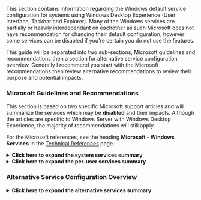 This section contains information regarding the Windows default service configuration for systems using Windows Desktop Experience (User Interface, Taskbar and Explorer). Many of the Windows services are partially or heavily interdependant on eachother as such Microsoft does not have recommendation for changing their default configuration, however some services can be disabled if you're certain you do not use the features.

This guide will be separated into two sub-sections, Microsoft guidelines and recommendations then a section for alternative service configuration overview. Generally I recommend you start with the Microsoft recommendations then review alternative recommendations to review their purpose and potential impacts.

### Microsoft Guidelines and Recommendations
This section is based on two specific Microsoft support articles and will summarize the services which may be **disabled** and their impacts. Although the articles are specific to Windows Server with Windows Desktop Experience, the majority of recommendations will still apply.

For the Microsoft references, see the heading **Microsoft - Windows Services** in the [Technical References](../Technical%20References/README.md) page.

<details><summary><b>Click here to expand the system services summary</b></summary>

This is a list of services which Microsoft has recommendations for disabling, if a service is not on this list then Microsoft is unsure of the impacts it may have on the desktop experience.


| Service | Service Name | Impacts | My Recommendation
| --- | --- | --- | --- |
| AxInstSV | ActiveX Installer | Provides User Account Control validation for the installation of ActiveX controls from the Internet and enables management of ActiveX control installation based on Group Policy settings | Disable |
| tzautoupdate | Auto Time Zone Updater | Automatically sets the system time zone. | Keep Disabled |
| bthserv | Bluetooth Support Service | The Bluetooth service supports discovery and association of remote Bluetooth devices. Stopping or disabling this service may cause already installed Bluetooth devices to fail to operate properly and prevent new devices from being discovered or associated. | Disable if you don't use or plan to use Bluetooth devices |
| CDPUserSvc | Connected Devices Platform Service | If you deactivate it, the automatic mail retrieval, the update of the LiveTiles and the Infocenter should be dead. In addition, OndeDrive will no longer sync and a number of other synchronization-dependent features will cease the service. | Try disabling the per-user process to determine impacts to your system, see Per-User services section. |
| PimIndexMaintenanceSvc | ContactData | Indexes contact data for fast contact searching. If you stop or disable this service, contacts might be missing from your search results. | Disable completely or Per-User for shared computers, see Per-User services section. |
| dmwwappushservice | Device Management Wireless Application | Service required on client devices for Intune, MDM and similar management technologies, and for Unified Write Filter. Not needed for Server. | Pending |
| MapsBroker | Downloaded Maps Manager | Windows service for application access to downloaded maps. This service is started on-demand by application accessing downloaded maps. Disabling this service will prevent apps from accessing maps. | Disable if you don't use any apps that use Map based features. |
| lfsvc | Geolocation Service | This service monitors the current location of the system and manages geofences (a geographical location with associated events). If you turn off this service, applications will be unable to use or receive notifications for geolocation or geofences. | Disable |
| SharedAccess | Internet Connection Sharing | Provides network address translation, addressing, name resolution and/or intrusion prevention services for a home or small office network. | Disable |
| lltdsvc | Link-Layer Topology Discovery Mapper | Creates a Network Map, consisting of PC and device topology (connectivity) information, and metadata describing each PC and device. If this service is disabled, the Network Map will not function properly. | Disable |
| wlidsvc | Microsoft Account Sign-in Assistant | Enables user sign-in through Microsoft account identity services. If this service is stopped, users will not be able to log on to the computer with their Microsoft account. | Disable if you don't use a Microsoft account to sign-in, or for the Microsoft Store |
| AppVClient | Microsoft App-V Client | Manages App-V users and virtual applications | Disable |
| NgcSvc | Microsoft Passport | rovides process isolation for cryptographic keys used to authenticate to a user's associated identity providers. If this service is disabled, all uses and management of these keys will not be available, which includes machine logon and single-sign on for apps and websites. | Pending |
| NgcCtnrSvc | Microsoft Passport Container | Manages local user identity keys used to authenticate user to identity providers as well as TPM virtual smart cards. If this service is disabled, local user identity keys and TPM virtual smart cards will not be accessible. | Pending |
| NetTcpPortSharing | Net.Tcp Port Sharing Service | Provides ability to share TCP ports over the net.tcp protocol. | Keep Disabled |
| NcbService | Network Connection Broker | Brokers connections that allow Microsoft Store Apps to receive notifications from the internet. | Disable, if you don't plan on using the MS Store apps with internet notifications |
| CscService | Offline Files | The Offline Files service performs maintenance activities on the Offline Files cache, responds to user logon and logoff events | Keep Disabled |
| PhoneSvc | Phone Service | Manages the telephony state on the device | Disable |
| Spooler | Print Spooler | This service spools print jobs and handles interaction with the printer. If you turn off this service, you won't be able to print or see your printers. | Disable, unless you use printers or scanners |
| PrintNotify | Printer Extensions and Notifications | This service opens custom printer dialog boxes and handles notifications from a remote print server or a printer. | Disable, unless you use printers or scanners |
| PcaSvc | Program Compatibility Assistant Service | This service provides support for the Program Compatibility Assistant (PCA). PCA monitors programs installed and run by the user and detects known compatibility problems. | Pending |
| QWAVE | Quality Windows Audio Video Experience | Quality Windows Audio Video Experience (qWave) is a networking platform for Audio Video (AV) streaming applications on IP home networks. | Disable |
| RmSvc | Radio Management Service | Radio Management and Airplane Mode Service | Disable, if you don't use or plan to use wifi etc |
| RemoteAccess | Routing and Remote Access | Offers routing services to businesses in local area and wide area network environments. | Disable |
| SensorDataService | Sensor Data Service | Delivers data from a variety of sensors | Disable |
| SensrSvc | Sensor Monitoring Service | Monitors various sensors in order to expose data and adapt to system and user state. If this service is stopped or disabled, the display brightness will not adapt to lighting conditions. | Disable |
| SensorService | Sensor Service | A service for sensors that manages different sensors' functionality. | Disable |
| ShellHWDetection | Shell Hardware Detection | Provides notifications for AutoPlay hardware events. | Disable |
| SCardSvr | Smart Card | Manages access to smart cards read by this computer. | Disable if you don't use smart cards |
| ScDeviceEnum | Smart Card Device Enumeration Service | Creates software device nodes for all smart card readers accessible to a given session. | Disable if you don't use smart cards |
| SSDPSRV | SSDP Discovery | Discovers networked devices and services that use the SSDP discovery protocol, such as UPnP devices. | Disable |
| WiaRpc | Still Image Acquisition Events | Launches applications associated with still image acquisition events. | Disable if you don't use a scanner. |
| OneSyncSvc | Sync Host | This service synchronizes mail, contacts, calendar and various other user data. | Disable completely or Per-User for shared computers, see Per-User services section. |
| TabletInputService | Touch Keyboard and Handwriting Panel Service | Enables Touch Keyboard and Handwriting Panel pen and ink functionality | Disable if you don't use these features. |
| upnphost | UPnP Device Host | Allows UPnP devices to be hosted on this computer. If this service is stopped, any hosted UPnP devices will stop functioning and no additional hosted devices can be added. | Disable |
| UserDataSvc | User Data Access | Provides apps access to structured user data, including contact info, calendars, messages, and other content. | Disable if you don't use these built-in features |
| UevAgentService | User Experience Virtualization Service | Provides support for application and OS settings roaming | Keep disabled |
| WalletService | WalletService | Hosts objects used by clients of the wallet | Disable |
| Windows Camera Frame Server | FrameServer | Enables multiple clients to access video frames from camera devices. | Disable |
| stisvc | Windows Image Acquisition | Provides image acquisition services for scanners and cameras | Disable if you don't use image scanners |
| wisvc | Windows Insider Service | Windows Insider Service | Disable if you don't subscribe to insider services |
| icssvc | Windows Mobile Hotspot Service | Provides the ability to share a cellular data connection with another device. | Disable |
| WpnService | Windows Push Notifications System Service | This service runs in session 0 and hosts the notification platform and connection provider which handles the connection between the device and WNS server. | Pending |
| WpnUserService | Windows Push Notifications User Service | This service hosts Windows notification platform which provides support for local and push notifications. Supported notifications are tile, toast and raw. | Disabling this doesn't prevent per-user service from running, see per-user section for this one. |
| WSearch | Windows Search | Provides content indexing, property caching, and search results for files, e-mail, and other content. | Disable |
| XblAuthManager | Xbox Live Auth Manager | Provides authentication and authorization services for interacting with Xbox Live. If this service is stopped, some applications may not operate correctly. | Disable if you don't use XBox Live Features |
| XblGameSave | Xbox Live Game Save | This service syncs save data for Xbox Live save enabled games. If this service is stopped, game save data will not upload to or download from Xbox Live. | Disable if you don't use XBox Live Features |

</details>


<details><summary><b>Click here to expand the per-user services summary</b></summary>
This is a list of per-user services which Microsoft has recommendations for, disabling these only prevents the services from being started on login. <b>Per-user services are dynamically created upon creating a user session<b> for example you'll see ContactData service but also see the running service ContactData_37664 (per-user service), each user logged into the system will have their on per user service for those listed below if it is configured to be enabled.

| Service | Service Name | Impacts
| --- | --- | --- |
| BcastDVRUserService | GameDVR and Broadcast User Service | Pending |
| BluetoothUserService | Bluetooth User Support Service | Pending |
| PimIndexMaintenanceSvc | Contact Data | Pending |
| CaptureService | Capture Service | Pending |
| DevicePickerUserSvc | Device Picker | Pending |
| DevicesFlowUserSvc | Devices Flow | Pending |
| MessagingService | MessagingService | Pending |
| CDPUserSvc | CDPUserSvc | Pending |
| OneSyncSvc | Sync Host | Pending |
| UserDataSvc | User Data Access | Pending |
| UnistoreSvc| User Data Storage | Pending |
| WpnUserService | Windows Push Notifications User Service | Pending |
| PrintWorkflowUserSvc | PrintWorkflow | Pending |

</details>

### Alternative Service Configuration Overview

<details><summary><b>Click here to expand the alternative services summary</b></summary>

| Service | Service Name | Impacts | My Recommendation
| --- | --- | --- | --- |
| SEMgrSvc | Payments and NFC/SE Manager | Near field communications for payments, tap to pay | Disable |
  
</details>
